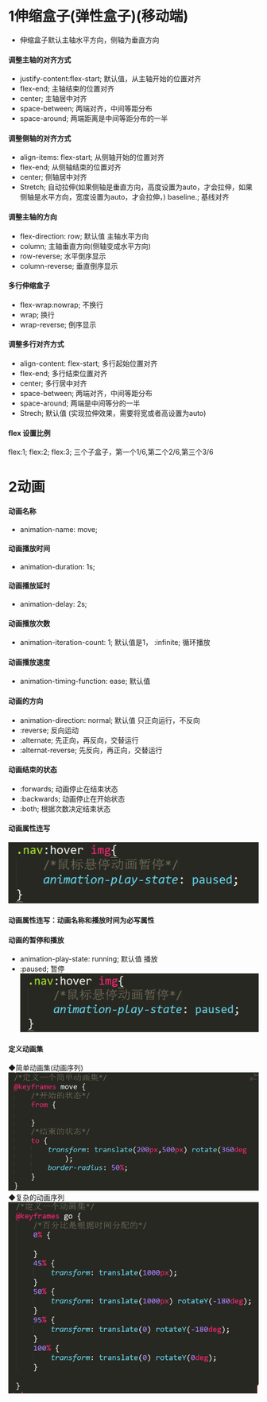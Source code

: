 # 1伸缩盒子(弹性盒子)(移动端)
* 伸缩盒子默认主轴水平方向，侧轴为垂直方向
#### 调整主轴的对齐方式
* justify-content:flex-start;  默认值，从主轴开始的位置对齐
* flex-end;  主轴结束的位置对齐
* center;    主轴居中对齐
* space-between;  两端对齐，中间等距分布
* space-around; 两端距离是中间等距分布的一半
#### 调整侧轴的对齐方式
* align-items: flex-start;  从侧轴开始的位置对齐
* flex-end;  从侧轴结束的位置对齐
* center;    侧轴居中对齐
* Stretch;   自动拉伸(如果侧轴是垂直方向，高度设置为auto，才会拉伸，如果侧轴是水平方向，宽度设置为auto，才会拉伸，)
baseline.;  基线对齐
#### 调整主轴的方向
* flex-direction: row;  默认值  主轴水平方向
* column; 主轴垂直方向(侧轴变成水平方向)
* row-reverse;  水平倒序显示
* column-reverse; 垂直倒序显示
#### 多行伸缩盒子
* flex-wrap:nowrap;  不换行
*  wrap;    换行
*  wrap-reverse;  倒序显示
#### 调整多行对齐方式
* align-content: flex-start; 多行起始位置对齐
* flex-end;   多行结束位置对齐
* center;     多行居中对齐
* space-between;  两端对齐，中间等距分布
* space-around;   两端是中间等分的一半
* Strech;  默认值 (实现拉伸效果，需要将宽或者高设置为auto)
#### flex 设置比例
flex:1;   flex:2;  flex:3;  三个子盒子，第一个1/6,第二个2/6,第三个3/6
# 2动画
#### 动画名称
* animation-name:  move;
#### 动画播放时间
* animation-duration: 1s;
#### 动画播放延时
* animation-delay: 2s;
#### 动画播放次数
* animation-iteration-count: 1;  默认值是1，
                    :infinite;  循环播放
#### 动画播放速度
* animation-timing-function: ease;  默认值

#### 动画的方向
* animation-direction: normal;  默认值 只正向运行，不反向
* :reverse;  反向运动
* :alternate;  先正向，再反向，交替运行
* :alternat-reverse; 先反向，再正向，交替运行
#### 动画结束的状态
*  :forwards; 动画停止在结束状态
* :backwards;  动画停止在开始状态
* :both;  根据次数决定结束状态
#### 动画属性连写
![](images/图片1.png)

#### 动画属性连写：动画名称和播放时间为必写属性
#### 动画的暂停和播放
* animation-play-state: running;  默认值   播放
* :paused;   暂停
![](images/图片2.png)
#### 定义动画集
◆简单动画集(动画序列)
![](images/图片3.png)
◆复杂的动画序列
![](images/图片4.png)
